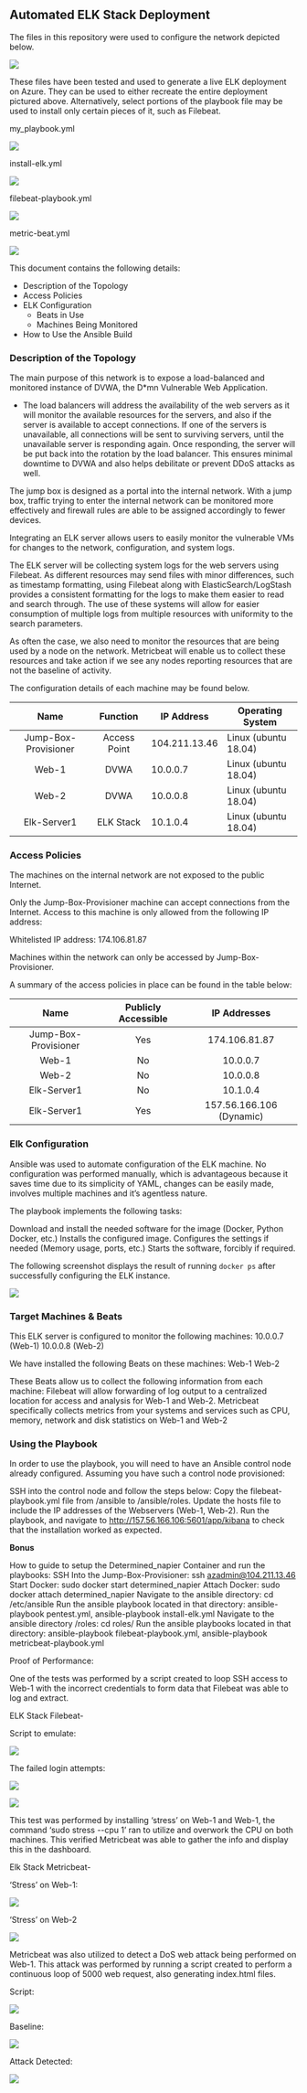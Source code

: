 ## Automated ELK Stack Deployment

The files in this repository were used to configure the network depicted below.

![](https://github.com/Kells91483/Cybersecurity/blob/main/ElkStackDiag.jpg)

These files have been tested and used to generate a live ELK deployment on Azure. They can be used to either recreate the entire deployment pictured above. Alternatively, select portions of the playbook file may be used to install only certain pieces of it, such as Filebeat.

my_playbook.yml

![](https://github.com/Kells91483/Cybersecurity/blob/main/Elk%20Stack%20Images/My-Playbook.jpg)

install-elk.yml

![](https://github.com/Kells91483/Cybersecurity/blob/main/Elk%20Stack%20Images/Install_elk.jpg)

filebeat-playbook.yml

![](https://github.com/Kells91483/Cybersecurity/blob/main/Elk%20Stack%20Images/filebeat-playbook.jpg)

metric-beat.yml

![](https://github.com/Kells91483/Cybersecurity/blob/main/Elk%20Stack%20Images/Metricbeat-playbook.jpg)

This document contains the following details:

- Description of the Topology
- Access Policies
- ELK Configuration
  - Beats in Use
  - Machines Being Monitored
- How to Use the Ansible Build


### Description of the Topology

The main purpose of this network is to expose a load-balanced and monitored instance of DVWA, the D*mn Vulnerable Web Application.

- The load balancers will address the availability of the web servers as it will monitor the available resources for the servers, and also if the server is available to accept connections.  If one of the servers is unavailable, all connections will be sent to surviving servers, until the unavailable server is responding again. Once responding, the server will be put back into the rotation by the load balancer. This ensures minimal downtime to DVWA and also helps debilitate or prevent DDoS attacks as well.

The jump box is designed as a portal into the internal network. With a jump box, traffic trying to enter the internal network can be monitored more effectively and firewall rules are able to be assigned accordingly to fewer devices.

Integrating an ELK server allows users to easily monitor the vulnerable VMs for changes to the network, configuration, and system logs.

The ELK server will be collecting system logs for the web servers using Filebeat. As different resources may send files with minor differences, such as timestamp formatting, using Filebeat along with ElasticSearch/LogStash provides a consistent formatting for the logs to make them easier to read and search through. The use of these systems will allow for easier consumption of multiple logs from multiple resources with uniformity to the search parameters.

As often the case, we also need to monitor the resources that are being used by a node on the network. Metricbeat will enable us to collect these resources and take action if we see any nodes reporting resources that are not the baseline of activity.


The configuration details of each machine may be found below.

|         Name         	|   Function   	| IP Address    	| Operating System     	|
|:--------------------:	|:------------:	|---------------	|----------------------	|
| Jump-Box-Provisioner 	| Access Point 	| 104.211.13.46 	| Linux (ubuntu 18.04) 	|
| Web-1                	| DVWA         	| 10.0.0.7      	| Linux (ubuntu 18.04) 	|
| Web-2                	| DVWA         	| 10.0.0.8      	| Linux (ubuntu 18.04) 	|
| Elk-Server1          	| ELK Stack    	| 10.1.0.4      	| Linux (ubuntu 18.04) 	|


### Access Policies

The machines on the internal network are not exposed to the public Internet. 

Only the Jump-Box-Provisioner machine can accept connections from the Internet. Access to this machine is only allowed from the following IP address:

Whitelisted IP address: 
174.106.81.87


Machines within the network can only be accessed by Jump-Box-Provisioner.

A summary of the access policies in place can be found in the table below:

|         Name         	      | Publicly Accessible |       IP Addresses        |
|:--------------------:	      |:------------------:	|:------------------------:	|
| Jump-Box-Provisioner        |         Yes        	|       174.106.81.87      	| 
|        Web-1        	      |         No         	|         10.0.0.7         	|
|        Web-2        	      |         No         	|         10.0.0.8         	|
|      Elk-Server1     	      |         No         	|         10.1.0.4         	|
|      Elk-Server1     	      |         Yes        	| 157.56.166.106 (Dynamic) 	|

### Elk Configuration

Ansible was used to automate configuration of the ELK machine. No configuration was performed manually, which is advantageous because it saves time due to its simplicity of YAML, changes can be easily made, involves multiple machines and it’s agentless nature.

The playbook implements the following tasks:

Download and install the needed software for the image (Docker, Python Docker, etc.)
Installs the configured image.
Configures the settings if needed (Memory usage, ports, etc.)
Starts the software, forcibly if required.

The following screenshot displays the result of running `docker ps` after successfully configuring the ELK instance.

![](https://github.com/Kells91483/Cybersecurity/blob/main/Elk%20Stack%20Images/docker%20ps.jpg)

### Target Machines & Beats

This ELK server is configured to monitor the following machines:
10.0.0.7 (Web-1)
10.0.0.8 (Web-2)

We have installed the following Beats on these machines:
Web-1
Web-2

These Beats allow us to collect the following information from each machine:
Filebeat will allow forwarding of log output to a centralized location for access and analysis for Web-1 and Web-2. 
Metricbeat specifically collects metrics from your systems and services such as CPU, memory, network and disk statistics on Web-1 and Web-2



### Using the Playbook
In order to use the playbook, you will need to have an Ansible control node already configured. Assuming you have such a control node provisioned: 

SSH into the control node and follow the steps below:
Copy the filebeat-playbook.yml file from /ansible to /ansible/roles.
Update the hosts file to include the IP addresses of the Webservers (Web-1, Web-2).
Run the playbook, and navigate to http://157.56.166.106:5601/app/kibana to check that the installation worked as expected.


**Bonus** 

How to guide to setup the Determined_napier Container and run the playbooks:
SSH Into the Jump-Box-Provisioner: ssh azadmin@104.211.13.46
Start Docker: sudo docker start determined_napier
Attach Docker: sudo docker attach determined_napier
Navigate to the ansible directory: cd /etc/ansible
Run the ansible playbook located in that directory: ansible-playbook pentest.yml, ansible-playbook install-elk.yml
Navigate to the ansible directory /roles: cd roles/
Run the ansible playbooks located in that directory: ansible-playbook filebeat-playbook.yml, ansible-playbook metricbeat-playbook.yml


Proof of Performance: 

One of the tests was performed by a script created to loop SSH access to Web-1 with the incorrect credentials to form data that Filebeat was able to log and extract. 

   ELK Stack Filebeat-

Script to emulate:

![](https://github.com/Kells91483/Cybersecurity/blob/main/Elk%20Stack%20Images/ScriptEmulate.jpg)

The failed login attempts:

![](https://github.com/Kells91483/Cybersecurity/blob/main/Elk%20Stack%20Images/failedloginattempts.jpg)

![](https://github.com/Kells91483/Cybersecurity/blob/main/Elk%20Stack%20Images/failedloginattempts2.jpg)

This test was performed by installing ‘stress’ on Web-1 and Web-1, the command ‘sudo stress --cpu 1’ ran to utilize and overwork the CPU on both machines. This verified Metricbeat was able to gather the info and display this in the dashboard.

Elk Stack Metricbeat-

‘Stress’ on Web-1:

![](https://github.com/Kells91483/Cybersecurity/blob/main/Elk%20Stack%20Images/stressweb1.jpg)

‘Stress’ on Web-2

![](https://github.com/Kells91483/Cybersecurity/blob/main/Elk%20Stack%20Images/stressweb2.jpg)

Metricbeat was also utilized to detect a DoS web attack being performed on Web-1.  This attack was performed by running a script created to perform a continuous loop of 5000 web request, also generating index.html files.

Script:

![](https://github.com/Kells91483/Cybersecurity/blob/main/Elk%20Stack%20Images/ddosscript.jpg)

Baseline:

![](https://github.com/Kells91483/Cybersecurity/blob/main/Elk%20Stack%20Images/baseline.jpg)

Attack Detected:

![](https://github.com/Kells91483/Cybersecurity/blob/main/Elk%20Stack%20Images/attackdetected.jpg)

